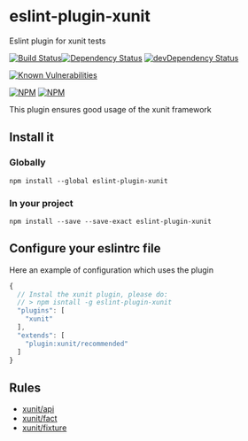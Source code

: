 # eslint-plugin-xunit
Eslint plugin for xunit tests

[![Build Status](https://travis-ci.org/rochejul/eslint-plugin-xunit.svg?branch=master)](https://travis-ci.org/rochejul/eslint-plugin-xunit)[![Dependency Status](https://david-dm.org/rochejul/eslint-plugin-xunit.svg)](https://david-dm.org/rochejul/eslint-plugin-xunit)
[![devDependency Status](https://david-dm.org/rochejul/eslint-plugin-xunit/dev-status.svg)](https://david-dm.org/rochejul/eslint-plugin-xunit#info=devDependencies)

[![Known Vulnerabilities](https://snyk.io/test/github/rochejul/eslint-plugin-xunit/badge.svg)](https://snyk.io/test/github/rochejul/eslint-plugin-xunit)

[![NPM](https://nodei.co/npm/eslint-plugin-xunit.png?downloads=true&downloadRank=true)](https://nodei.co/npm/eslint-plugin-xunit/)
[![NPM](https://nodei.co/npm-dl/eslint-plugin-xunit.png?&months=6&height=3)](https://nodei.co/npm/eslint-plugin-xunit/)


This plugin ensures good usage of the xunit framework

## Install it

### Globally

````
npm install --global eslint-plugin-xunit
````

### In your project

````
npm install --save --save-exact eslint-plugin-xunit
````

## Configure your eslintrc file

Here an example of configuration which uses the plugin

```js
{
  // Instal the xunit plugin, please do:
  // > npm isntall -g eslint-plugin-xunit
  "plugins": [
    "xunit"
  ],
  "extends": [
    "plugin:xunit/recommended"
  ]
}
```

## Rules

 * [xunit/api](./docs/rules/xunit-api.md)
 * [xunit/fact](./docs/rules/xunit-fact.md)
 * [xunit/fixture](./docs/rules/xunit-fixture.md)
